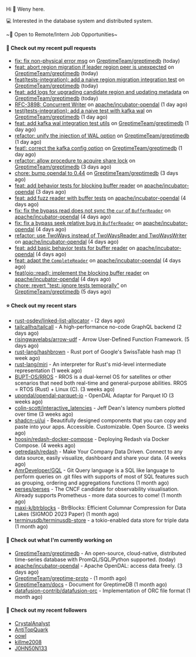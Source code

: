 Hi 👋 Weny here.

💻 Interested in the database system and distributed system.

~🍺 Open to Remote/Intern Job Opportunities~

#### 🔨 Check out my recent pull requests

- [fix: fix non-physical error msg](https://github.com/GreptimeTeam/greptimedb/pull/3087) on [GreptimeTeam/greptimedb](https://github.com/GreptimeTeam/greptimedb) (today)
- [feat: abort region migration if leader region peer is unexpected](https://github.com/GreptimeTeam/greptimedb/pull/3086) on [GreptimeTeam/greptimedb](https://github.com/GreptimeTeam/greptimedb) (today)
- [feat(tests-integration): add a naive region migration integration test](https://github.com/GreptimeTeam/greptimedb/pull/3078) on [GreptimeTeam/greptimedb](https://github.com/GreptimeTeam/greptimedb) (today)
- [feat: add logs for upgrading candidate region and updating metadata](https://github.com/GreptimeTeam/greptimedb/pull/3077) on [GreptimeTeam/greptimedb](https://github.com/GreptimeTeam/greptimedb) (today)
- [RFC-3898: Concurrent Writer](https://github.com/apache/incubator-opendal/pull/3898) on [apache/incubator-opendal](https://github.com/apache/incubator-opendal) (1 day ago)
- [test(tests-integration): add a naive test with kafka wal](https://github.com/GreptimeTeam/greptimedb/pull/3071) on [GreptimeTeam/greptimedb](https://github.com/GreptimeTeam/greptimedb) (1 day ago)
- [feat: add kafka wal integration test utils](https://github.com/GreptimeTeam/greptimedb/pull/3069) on [GreptimeTeam/greptimedb](https://github.com/GreptimeTeam/greptimedb) (1 day ago)
- [refactor: unify the injection of WAL option](https://github.com/GreptimeTeam/greptimedb/pull/3066) on [GreptimeTeam/greptimedb](https://github.com/GreptimeTeam/greptimedb) (1 day ago)
- [feat!: correct the kafka config option](https://github.com/GreptimeTeam/greptimedb/pull/3065) on [GreptimeTeam/greptimedb](https://github.com/GreptimeTeam/greptimedb) (1 day ago)
- [refactor: allow procedure to acquire share lock](https://github.com/GreptimeTeam/greptimedb/pull/3061) on [GreptimeTeam/greptimedb](https://github.com/GreptimeTeam/greptimedb) (3 days ago)
- [chore: bump opendal to 0.44](https://github.com/GreptimeTeam/greptimedb/pull/3058) on [GreptimeTeam/greptimedb](https://github.com/GreptimeTeam/greptimedb) (3 days ago)
- [feat: add behavior tests for blocking buffer reader](https://github.com/apache/incubator-opendal/pull/3872) on [apache/incubator-opendal](https://github.com/apache/incubator-opendal) (3 days ago)
- [feat: add fuzz reader with buffer tests](https://github.com/apache/incubator-opendal/pull/3866) on [apache/incubator-opendal](https://github.com/apache/incubator-opendal) (4 days ago)
- [fix: fix the bypass read does not sync the `cur` of `BufferReader`](https://github.com/apache/incubator-opendal/pull/3865) on [apache/incubator-opendal](https://github.com/apache/incubator-opendal) (4 days ago)
- [fix: fix a bypass seek relative bug in `BufferReader`](https://github.com/apache/incubator-opendal/pull/3864) on [apache/incubator-opendal](https://github.com/apache/incubator-opendal) (4 days ago)
- [refactor: use TwoWays instead of TwoWaysReader and TwoWaysWriter](https://github.com/apache/incubator-opendal/pull/3863) on [apache/incubator-opendal](https://github.com/apache/incubator-opendal) (4 days ago)
- [feat: add basic behavior tests for buffer reader](https://github.com/apache/incubator-opendal/pull/3862) on [apache/incubator-opendal](https://github.com/apache/incubator-opendal) (4 days ago)
- [feat: adapt the `CompleteReader`](https://github.com/apache/incubator-opendal/pull/3861) on [apache/incubator-opendal](https://github.com/apache/incubator-opendal) (4 days ago)
- [feat(oio::read): implement the blocking buffer reader](https://github.com/apache/incubator-opendal/pull/3860) on [apache/incubator-opendal](https://github.com/apache/incubator-opendal) (4 days ago)
- [chore: revert &#34;test: ignore tests temporally&#34;](https://github.com/GreptimeTeam/greptimedb/pull/3050) on [GreptimeTeam/greptimedb](https://github.com/GreptimeTeam/greptimedb) (5 days ago)

#### ⭐ Check out my recent stars

- [rust-osdev/linked-list-allocator](https://github.com/rust-osdev/linked-list-allocator) -  (2 days ago)
- [tailcallhq/tailcall](https://github.com/tailcallhq/tailcall) - A high-performance no-code GraphQL backend (2 days ago)
- [risingwavelabs/arrow-udf](https://github.com/risingwavelabs/arrow-udf) - Arrow User-Defined Function Framework. (5 days ago)
- [rust-lang/hashbrown](https://github.com/rust-lang/hashbrown) - Rust port of Google&#39;s SwissTable hash map (1 week ago)
- [rust-lang/miri](https://github.com/rust-lang/miri) - An interpreter for Rust&#39;s mid-level intermediate representation (1 week ago)
- [BUPT-OS/RROS](https://github.com/BUPT-OS/RROS) - RROS is a dual-kernel OS for satellites or other scenarios that need both real-time and general-purpose abilities.  RROS = RTOS (Rust) &#43; Linux (C). (3 weeks ago)
- [upondal/opendal-parquet-io](https://github.com/upondal/opendal-parquet-io) - OpenDAL Adaptar for Parquet IO (3 weeks ago)
- [colin-scott/interactive_latencies](https://github.com/colin-scott/interactive_latencies) - Jeff Dean&#39;s latency numbers plotted over time (3 weeks ago)
- [shadcn-ui/ui](https://github.com/shadcn-ui/ui) - Beautifully designed components that you can copy and paste into your apps. Accessible. Customizable. Open Source. (3 weeks ago)
- [hoosin/redash-docker-compose](https://github.com/hoosin/redash-docker-compose) - Deploying Redash via Docker Compose. (4 weeks ago)
- [getredash/redash](https://github.com/getredash/redash) - Make Your Company Data Driven. Connect to any data source, easily visualize, dashboard and share your data. (4 weeks ago)
- [AmrDeveloper/GQL](https://github.com/AmrDeveloper/GQL) -  Git Query language is a SQL like language to perform queries on .git files with supports of most of SQL features such as grouping, ordering and aggregations functions (1 month ago)
- [perses/perses](https://github.com/perses/perses) - The CNCF candidate for observability visualisation. Already supports Prometheus - more data sources to come! (1 month ago)
- [maxi-k/btrblocks](https://github.com/maxi-k/btrblocks) - BtrBlocks: Efficient Columnar Compression for Data Lakes (SIGMOD 2023 Paper) (1 month ago)
- [terminusdb/terminusdb-store](https://github.com/terminusdb/terminusdb-store) - a tokio-enabled data store for triple data (1 month ago)

#### 👷 Check out what I'm currently working on

- [GreptimeTeam/greptimedb](https://github.com/GreptimeTeam/greptimedb) - An open-source, cloud-native, distributed time-series database with PromQL/SQL/Python supported. (today)
- [apache/incubator-opendal](https://github.com/apache/incubator-opendal) - Apache OpenDAL: access data freely. (3 days ago)
- [GreptimeTeam/greptime-proto](https://github.com/GreptimeTeam/greptime-proto) -  (1 month ago)
- [GreptimeTeam/docs](https://github.com/GreptimeTeam/docs) - Document for GreptimeDB (1 month ago)
- [datafusion-contrib/datafusion-orc](https://github.com/datafusion-contrib/datafusion-orc) - Implementation of ORC file format (1 month ago)

#### 👯 Check out my recent followers

- [CrystalAnalyst](https://github.com/CrystalAnalyst)
- [AntiTopQuark](https://github.com/AntiTopQuark)
- [oowl](https://github.com/oowl)
- [killme2008](https://github.com/killme2008)
- [J0HN50N133](https://github.com/J0HN50N133)


